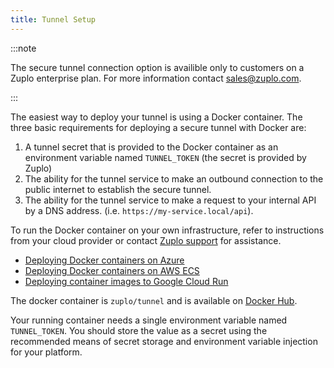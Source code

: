 ```yaml
---
title: Tunnel Setup
---
```


:::note

The secure tunnel connection option is availible only to customers on a Zuplo enterprise plan. For more information contact [sales@zuplo.com](mailto:sales@zuplo.com).

:::

The easiest way to deploy your tunnel is using a Docker container. The three basic requirements for deploying a secure tunnel with Docker are:

1. A tunnel secret that is provided to the Docker container as an environment variable named `TUNNEL_TOKEN` (the secret is provided by Zuplo)
1. The ability for the tunnel service to make an outbound connection to the public internet to establish the secure tunnel.
1. The ability for the tunnel service to make a request to your internal API by a DNS address. (i.e. `https://my-service.local/api`).

To run the Docker container on your own infrastructure, refer to instructions from your cloud provider or contact [Zuplo support](mailto:support@zuplo.com) for assistance.

- [Deploying Docker containers on Azure](https://docs.docker.com/cloud/aci-integration/)
- [Deploying Docker containers on AWS ECS](https://docs.docker.com/cloud/ecs-integration/)
- [Deploying container images to Google Cloud Run](https://cloud.google.com/run/docs/deploying)

The docker container is `zuplo/tunnel` and is available on [Docker Hub](https://hub.docker.com/r/zuplo/tunnel).

Your running container needs a single environment variable named `TUNNEL_TOKEN`. You should store the value as a secret using the recommended means of secret storage and environment variable injection for your platform.
